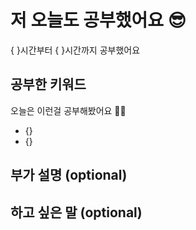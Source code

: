 # 저 오늘도 공부했어요 😎

 { }시간부터 { }시간까지 공부했어요

## 공부한 키워드

오늘은 이런걸 공부해봤어요 🙋‍♂️

- {}
- {}

## 부가 설명 (optional)

## 하고 싶은 말 (optional)
